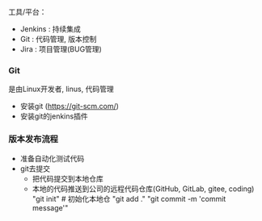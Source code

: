工具/平台：
- Jenkins   : 持续集成
- Git       : 代码管理, 版本控制
- Jira      : 项目管理(BUG管理)


### Git
是由Linux开发者, linus, 代码管理
- 安装git (https://git-scm.com/)
- 安装git的jenkins插件


### 版本发布流程
- 准备自动化测试代码
- git去提交
  - 把代码提交到本地仓库
  - 本地的代码推送到公司的远程代码仓库(GitHub, GitLab, gitee, coding)
    "git init" # 初始化本地仓
    "git add ."
    "git commit -m 'commit message'"
